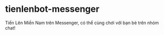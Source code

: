 # tienlenbot-messenger
Tiến Lên Miền Nam trên Messenger, có thể cùng chơi với bạn bè trên nhóm chat!
